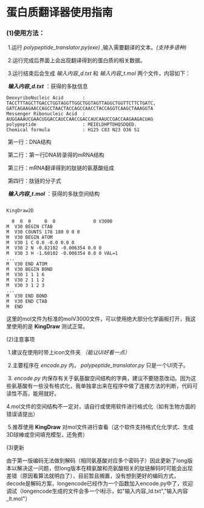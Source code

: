 # 蛋白质翻译器使用指南

### (1)使用方法：

​    1.运行 *polypeptide_translator.py(exe)* ,输入需要翻译的文本。*(支持多语种)*

​    2.运行完成后界面上会出现翻译得到的蛋白质的相关数据。

​    3.运行结束后会生成 *输入内容_d.txt* 和 *输入内容_t.mol* 两个文件，内容如下：

​		***输入内容_d.txt***  ：获得的多肽信息

```
DeoxyriboNucleic Acid       : TACCTTTAGCTTGACCTGGTAGGTTGGCTGGTAGTTAGGCTGGTTCTTCTGATC, GATCAGAAGAACCAGCCTAACTACCAGCCAACCTACCAGGTCAAGCTAAAGGTA
Messenger Ribonucleic Acid  : AUGGAAAUCGAACUGGACCAUCCAACCGACCAUCAAUCCGACCAAGAAGACUAG
polypeptide                 : MEIELDHPTDHQSDQED.
Chemical formula            : H125 C83 N23 O36 S1 
```

​		第一行：DNA结构

​		第二行：第一行DNA转录得的mRNA结构

​		第三行：mRNA翻译得到的肽链的氨基酸组成

​		第四行：肽链的分子式

​		***输入内容_t.mol***  ：获得的多肽空间结构

```
 
KingDraw2D

  0  0  0     0  0              0 V3000
M  V30 BEGIN CTAB
M  V30 COUNTS 178 180 0 0 0
M  V30 BEGIN ATOM
M  V30 1 C 0.0 -0.0 0.0 0
M  V30 2 N -0.82102 -0.006354 0.0 0
M  V30 3 H -1.60102 -0.006354 0.0 0 VAL=1
...
M  V30 END ATOM
M  V30 BEGIN BOND
M  V30 1 1 1 6
M  V30 2 1 1 2
M  V30 3 1 2 3
...
M  V30 END BOND
M  V30 END CTAB
M  END

```

​		这里的mol文件为标准的molV3000文件，可以使用绝大部分化学画板打开，我这里使用的是 **KingDraw** 测试正常。

(2)注意事项

​    1.建议在使用时带上icon文件夹 *（能让UI好看一点）*

​    2.主要程序在 *encode.py* 内， *polypeptide_translator.py* 只是一个UI壳子。

​    3. *encode.py* 内保存有关于氨基酸空间结构的字典，建议不要随意改动。因为这些氨基酸有一些没有格式化，我单独拿出来在程序中做了连接方法的判断，代码可读性不高，能用就好。

​    4.mol文件的空间结构不一定对，请自行或使用软件进行格式化（如有生物方面的错误请提出）

​    5.推荐使用 **KingDraw** 对mol文件进行查看（这个软件支持格式化化学式、生成3D球棒或空间填充模型，还免费）

(3)更新

​	由于第一版编码无法做到解码（相同氨基酸对应多个密码子）因此更新了long版本以解决这一问题，但long版本在精氨酸和亮氨酸相关的肽链解码时可能会出现差错（原因看算法就明白了），目前暂且搁置，没有想到更好的编码方式，decode是解码方案，longencode已经作为一个函数加入encode.py中了，欢迎调试（longencode生成的文件会多一个l标示，如"输入内容\_ld.txt","输入内容\_lt.mol"）
